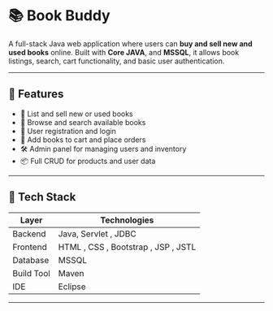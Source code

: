 # 📚 Book Buddy

A full-stack Java web application where users can **buy and sell new and used books** online. Built with **Core JAVA**, and **MSSQL**, it allows book listings, search, cart functionality, and basic user authentication.

---

## 🌟 Features

- 🛒 List and sell new or used books
- 📖 Browse and search available books
- 👤 User registration and login
- 🧺 Add books to cart and place orders
- 🛠️ Admin panel for managing users and inventory
- 📦 Full CRUD for products and user data

---

## 🧰 Tech Stack

| Layer | Technologies |
|-------|--------------|
| Backend | Java, Servlet , JDBC|
| Frontend | HTML , CSS , Bootstrap , JSP , JSTL|
| Database | MSSQL |
| Build Tool | Maven |
| IDE | Eclipse |

---
